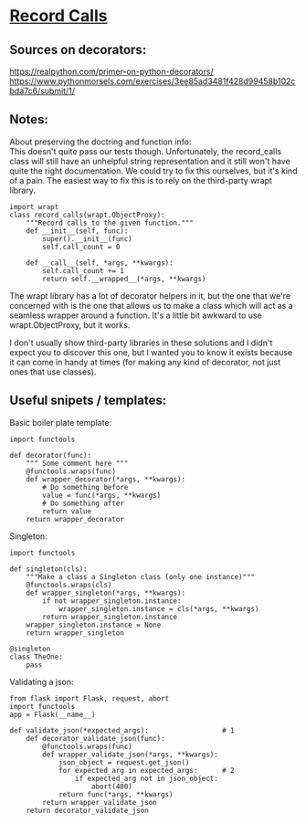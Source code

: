 # [Record Calls](https://www.pythonmorsels.com/exercises/3ee85ad3481f428d99458b102cbda7c6/)


## Sources on decorators: ##

https://realpython.com/primer-on-python-decorators/
https://www.pythonmorsels.com/exercises/3ee85ad3481f428d99458b102cbda7c6/submit/1/


## Notes: ##

About preserving the doctring and function info:\
This doesn't quite pass our tests though. Unfortunately, the record_calls class will still have an unhelpful string representation and it still won't have quite the right documentation.
We could try to fix this ourselves, but it's kind of a pain. The easiest way to fix this is to rely on the third-party wrapt library.

```
import wrapt
class record_calls(wrapt.ObjectProxy):
    """Record calls to the given function."""
    def __init__(self, func):
        super().__init__(func)
        self.call_count = 0

    def __call__(self, *args, **kwargs):
        self.call_count += 1
        return self.__wrapped__(*args, **kwargs)
```
The wrapt library has a lot of decorator helpers in it, but the one that we're concerned with is the one that allows us to make a class which will act as a seamless wrapper around a function. It's a little bit awkward to use wrapt.ObjectProxy, but it works.

I don't usually show third-party libraries in these solutions and I didn't expect you to discover this one, but I wanted you to know it exists because it can come in handy at times (for making any kind of decorator, not just ones that use classes).


## Useful snipets / templates: ##

Basic boiler plate template:
```
import functools

def decorator(func):
    """ Some comment here """
    @functools.wraps(func)
    def wrapper_decorator(*args, **kwargs):
        # Do something before
        value = func(*args, **kwargs)
        # Do something after
        return value
    return wrapper_decorator
```

Singleton:
```
import functools

def singleton(cls):
    """Make a class a Singleton class (only one instance)"""
    @functools.wraps(cls)
    def wrapper_singleton(*args, **kwargs):
        if not wrapper_singleton.instance:
            wrapper_singleton.instance = cls(*args, **kwargs)
        return wrapper_singleton.instance
    wrapper_singleton.instance = None
    return wrapper_singleton

@singleton
class TheOne:
    pass
```

Validating a json:
```
from flask import Flask, request, abort
import functools
app = Flask(__name__)

def validate_json(*expected_args):                  # 1
    def decorator_validate_json(func):
        @functools.wraps(func)
        def wrapper_validate_json(*args, **kwargs):
            json_object = request.get_json()
            for expected_arg in expected_args:      # 2
                if expected_arg not in json_object:
                    abort(400)
            return func(*args, **kwargs)
        return wrapper_validate_json
    return decorator_validate_json
```
